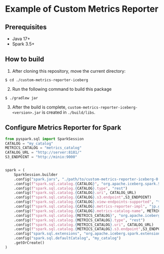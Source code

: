 # Example of Custom Metrics Reporter

## Prerequisites

* Java 17+
* Spark 3.5+

## How to build

1. After cloning this repository, move the current directory:

```
$ cd ./custom-metrics-reporter-iceberg
```

2. Run the following command to build this package

```
$ ./gradlew jar
```

3. After the build is complete, `custom-metrics-reporter-iceberg-<version>.jar` is created in `./build/libs`.

## Configure Metrics Reporter for Spark

```py
from pyspark.sql import SparkSession
CATALOG = "my_catalog"
METRICS_CATALOG = "metrics_catalog"
CATALOG_URL = "http://server:8181/"
S3_ENDPOINT = "http://minio:9000"


spark = (
    SparkSession.builder
    .config("spark.jars", "./path/to/custom-metrics-reporter-iceberg-0.1.jar")
    .config(f"spark.sql.catalog.{CATALOG}", "org.apache.iceberg.spark.SparkCatalog")
    .config(f"spark.sql.catalog.{CATALOG}.type", "rest")
    .config(f"spark.sql.catalog.{CATALOG}.uri", CATALOG_URL)
    .config(f"spark.sql.catalog.{CATALOG}.s3.endpoint",S3_ENDPOINT)
    .config(f"spark.sql.catalog.{CATALOG}.view-endpoints-supported", "true")
    .config(f"spark.sql.catalog.{CATALOG}.metrics-reporter-impl", "jp.gihyo.iceberg.IcebergTableMetricsReporter")
    .config(f"spark.sql.catalog.{CATALOG}.metrics-catalog-name", METRICS_CATALOG)
    .config(f"spark.sql.catalog.{METRICS_CATALOG}", "org.apache.iceberg.spark.SparkCatalog")
    .config(f"spark.sql.catalog.{METRICS_CATALOG}.type", "rest")
    .config(f"spark.sql.catalog.{METRICS_CATALOG}.uri", CATALOG_URL)
    .config(f"spark.sql.catalog.{METRICS_CATALOG}.s3.endpoint",S3_ENDPOINT)
    .config("spark.sql.extensions", "org.apache.iceberg.spark.extensions.IcebergSparkSessionExtensions")
    .config("spark.sql.defaultCatalog", "my_catalog")
    .getOrCreate()
)
```

